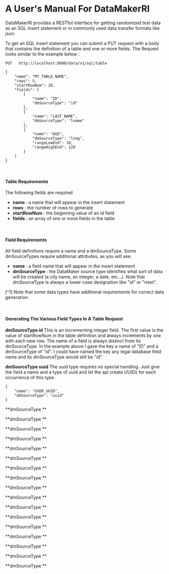 # A User's Manual For DataMakerRI

DataMakerRI provides a RESTful interface for getting randomized
test data as an SQL insert statement or in commonly used
data transfer formats like json.  

To get an SQL insert statement you can submit a PUT request
with a body that contains the definition of a table and one
or more fields.  The Request looks similar to the example 
below : 

    PUT   http://localhost:8080/data/v1/sql/table
    
    {
        "name": "MY_TABLE_NAME",
        "rows": 5,
        "startRowNum": 20,
        "fields": [
            {
                "name": "ID",
                "dmSourceType": "id"
            },
            {
                "name": "LAST_NAME",
                "dmSourceType": "lname"
            },
            {
                "name": "AGE",
                "dmSourceType": "long",
                "rangeLowEnd": 18,
                "rangeHighEnd": 120
            }
        ]
    }

<br />

#### Table Requirements
The following fields are required 
- **name** : a name that will appear in the insert statement
- **rows** : the number of rows to generate 
- **startRowNum** : the beginning value of an id field
- **fields** : an array of one or more fields in the table

<br />

#### Field Requirements
All field definitions require a name and a dmSourceType.  Some 
dmSourceTypes require additional attributes, as you will see.

- **name** : a field name that will appear in the insert statement
- **dmSourceType** : the DataMaker source type identifies
what sort of data will be created (a city name, an integer, a date, etc...).
Note that dmSourceType is always a lower-case designation like "id" or "rtext".

[^1] Note that some data types have additional requirements for correct data generation.

<br />

#### Generating The Various Field Types In A Table Request

**dmSourceType id**
This is an incrementing integer field.  The first value is the value of startRowNum in
the table definition and always increments by one with each new row.  The name of a 
field is always distinct from its dmSourceType.  In the example above I gave the key
a name of "ID" and a dmSourceType of "id".  I could have named the key any legal database
field name and its dmSourceType would still be "id".

**dmSourceType uuid**
The uuid type requires no special handling.  Just give the field a name and a type
of uuid and let the api create UUIDs for each occurrence of this type.

    {
        "name": "USER_UUID",
        "dmSourceType": "uuid"
    }

**dmSourceType **

**dmSourceType **

**dmSourceType **

**dmSourceType **

**dmSourceType **

**dmSourceType **

**dmSourceType **

**dmSourceType **

**dmSourceType **

**dmSourceType **

**dmSourceType **

**dmSourceType **

**dmSourceType **

**dmSourceType **

**dmSourceType **

**dmSourceType **

**dmSourceType **


